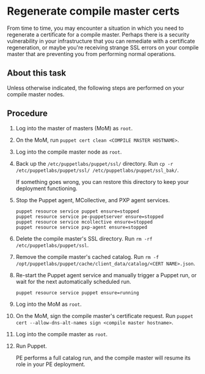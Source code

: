 # Regenerate compile master certs

From time to time, you may encounter a situation in which you need to regenerate a certificate for a compile master. Perhaps there is a security vulnerability in your infrastructure that you can remediate with a certificate regeneration, or maybe you're receiving strange SSL errors on your compile master that are preventing you from performing normal operations.

## About this task

Unless otherwise indicated, the following steps are performed on your compile master nodes.

## Procedure

1.  Log into the master of masters \(MoM\) as `root`.

2.  On the MoM, run `puppet cert clean <COMPILE MASTER HOSTNAME>`.

3.  Log into the compile master node as `root`.

4.  Back up the `/etc/puppetlabs/puppet/ssl/` directory. Run `cp -r /etc/puppetlabs/puppet/ssl/ /etc/puppetlabs/puppet/ssl_bak/`.

    If something goes wrong, you can restore this directory to keep your deployment functioning.

5.  Stop the Puppet agent, MCollective, and PXP agent services.

    ```
    puppet resource service puppet ensure=stopped
    puppet resource service pe-puppetserver ensure=stopped
    puppet resource service mcollective ensure=stopped
    puppet resource service pxp-agent ensure=stopped			 
    ```

6.  Delete the compile master's SSL directory. Run `rm -rf /etc/puppetlabs/puppet/ssl`.

7.  Remove the compile master's cached catalog. Run `rm -f /opt/puppetlabs/puppet/cache/client_data/catalog/<CERT NAME>.json`.

8.  Re-start the Puppet agent service and manually trigger a Puppet run, or wait for the next automatically scheduled run. 

    ```
    puppet resource service puppet ensure=running		 
    ```

9.  Log into the MoM as `root`.

10. On the MoM, sign the compile master's certificate request. Run `puppet cert --allow-dns-alt-names sign <compile master hostname>`.

11. Log into the compile master as `root`.

12. Run Puppet.

    PE performs a full catalog run, and the compile master will resume its role in your PE deployment.


